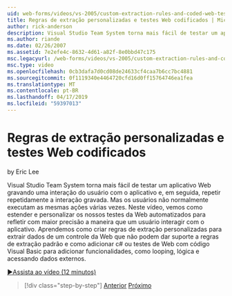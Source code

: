```yaml
---
uid: web-forms/videos/vs-2005/custom-extraction-rules-and-coded-web-tests
title: Regras de extração personalizadas e testes Web codificados | Microsoft Docs
author: rick-anderson
description: Visual Studio Team System torna mais fácil de testar um aplicativo Web gravando uma interação do usuário com o aplicativo e, em seguida, repetir repetidamente o re...
ms.author: riande
ms.date: 02/26/2007
ms.assetid: 7e2efe4c-8632-4d61-a82f-8e0bbd47c175
msc.legacyurl: /web-forms/videos/vs-2005/custom-extraction-rules-and-coded-web-tests
msc.type: video
ms.openlocfilehash: 0cb3dafa7d0cd08de24633cf4caa7b6cc7bc4881
ms.sourcegitcommit: 0f1119340e4464720cfd16d0ff15764746ea1fea
ms.translationtype: MT
ms.contentlocale: pt-BR
ms.lasthandoff: 04/17/2019
ms.locfileid: "59397013"
---
```

# <a name="custom-extraction-rules-and-coded-web-tests"></a>Regras de extração personalizadas e testes Web codificados

by Eric Lee

Visual Studio Team System torna mais fácil de testar um aplicativo Web gravando uma interação do usuário com o aplicativo e, em seguida, repetir repetidamente a interação gravada. Mas os usuários não normalmente executam as mesmas ações várias vezes. Neste vídeo, vemos como estender e personalizar os nossos testes da Web automatizados para refletir com maior precisão a maneira que um usuário interagir com o aplicativo. Aprendemos como criar regras de extração personalizadas para extrair dados de um controle da Web que não podem dar suporte a regras de extração padrão e como adicionar c# ou testes de Web com código Visual Basic para adicionar funcionalidades, como looping, lógica e acessando dados externos.

[&#9654;Assista ao vídeo (12 minutos)](https://channel9.msdn.com/Blogs/ASP-NET-Site-Videos/custom-extraction-rules-and-coded-web-tests)

> [!div class="step-by-step"]
> [Anterior](code-coverage-of-automated-tests.md)
> [Próximo](the-effects-of-caching.md)
